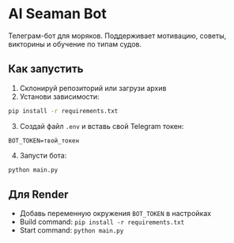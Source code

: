 # AI Seaman Bot

Телеграм-бот для моряков. Поддерживает мотивацию, советы, викторины и обучение по типам судов.

## Как запустить

1. Склонируй репозиторий или загрузи архив
2. Установи зависимости:

```bash
pip install -r requirements.txt
```

3. Создай файл `.env` и вставь свой Telegram токен:

```
BOT_TOKEN=твой_токен
```

4. Запусти бота:

```bash
python main.py
```

## Для Render

- Добавь переменную окружения `BOT_TOKEN` в настройках
- Build command: `pip install -r requirements.txt`
- Start command: `python main.py`